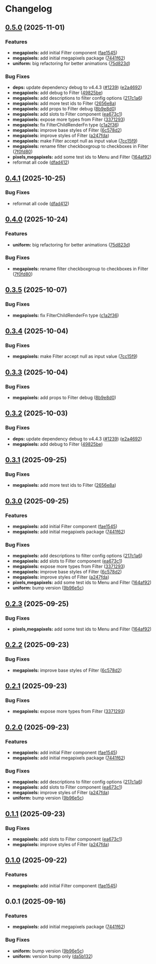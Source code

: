 # Changelog

## [0.5.0](https://github.com/fuf-stack/pixels/compare/megapixels-v0.4.1...megapixels-v0.5.0) (2025-11-01)


### Features

* **megapixels:** add initial Filter component ([fae1545](https://github.com/fuf-stack/pixels/commit/fae15451fa4f3e8d052be2f6fa47e9fdeb0040d1))
* **megapixels:** add initial megapixels package ([7441f62](https://github.com/fuf-stack/pixels/commit/7441f620f732c257d448d3791885a8af1b5a390a))
* **uniform:** big refactoring for better animations ([75d823d](https://github.com/fuf-stack/pixels/commit/75d823d948f6a2ceb8915d1f65e9863af9b4b712))


### Bug Fixes

* **deps:** update dependency debug to v4.4.3 ([#1239](https://github.com/fuf-stack/pixels/issues/1239)) ([e2a4692](https://github.com/fuf-stack/pixels/commit/e2a4692954d12e348320e7f1e76ff6bfb158cbc8))
* **megapixels:** add debug to Filter ([49825be](https://github.com/fuf-stack/pixels/commit/49825bec1df0fa33ce5aef99ed3380b72e78c31c))
* **megapixels:** add descriptions to filter config options ([217c1a6](https://github.com/fuf-stack/pixels/commit/217c1a67e851c57270ae19cfef930458424227d4))
* **megapixels:** add more test ids to Filter ([2656e8a](https://github.com/fuf-stack/pixels/commit/2656e8aeddcf81ea4530fa97584fa0dc5e906867))
* **megapixels:** add props to Filter debug ([8b9e8d0](https://github.com/fuf-stack/pixels/commit/8b9e8d0d58f4cd76b116e3f34e3be32b81d052f4))
* **megapixels:** add slots to Filter component ([ea673c1](https://github.com/fuf-stack/pixels/commit/ea673c1c15775ed0ffabc4ae1f2de7085d08854c))
* **megapixels:** expose more types from Filter ([3371293](https://github.com/fuf-stack/pixels/commit/3371293f85c28fc92d0b292e446dc44af89eae23))
* **megapixels:** fix FilterChildRenderFn type ([c1a2f36](https://github.com/fuf-stack/pixels/commit/c1a2f36da8acb68e7d312e17e461ada697290bea))
* **megapixels:** improve base styles of Filter ([6c578d2](https://github.com/fuf-stack/pixels/commit/6c578d216d786b1f625e15239b72d40805beaabc))
* **megapixels:** improve styles of Filter ([a247fda](https://github.com/fuf-stack/pixels/commit/a247fdac6093b8f6c999a7c94a37ecc794825f38))
* **megapixels:** make Filter accept null as input value ([7cc15f9](https://github.com/fuf-stack/pixels/commit/7cc15f9361b17df507ace98b61c19dcdddeaa562))
* **megapixels:** rename filter checkboxgroup to checkboxes in Filter ([7f0fd80](https://github.com/fuf-stack/pixels/commit/7f0fd8063377352844fc109ab089ca35be3c2d09))
* **pixels,megapixels:** add some test ids to Menu and Filter ([164af92](https://github.com/fuf-stack/pixels/commit/164af92cc53b6eb34e24a416e7d182a3a7c0d094))
* reformat all code ([dfad412](https://github.com/fuf-stack/pixels/commit/dfad4120ad16e9ca2890bb4a7d9d7ac3b41a7413))

## [0.4.1](https://github.com/fuf-stack/pixels/compare/megapixels-v0.4.0...megapixels-v0.4.1) (2025-10-25)


### Bug Fixes

* reformat all code ([dfad412](https://github.com/fuf-stack/pixels/commit/dfad4120ad16e9ca2890bb4a7d9d7ac3b41a7413))

## [0.4.0](https://github.com/fuf-stack/pixels/compare/megapixels-v0.3.5...megapixels-v0.4.0) (2025-10-24)


### Features

* **uniform:** big refactoring for better animations ([75d823d](https://github.com/fuf-stack/pixels/commit/75d823d948f6a2ceb8915d1f65e9863af9b4b712))


### Bug Fixes

* **megapixels:** rename filter checkboxgroup to checkboxes in Filter ([7f0fd80](https://github.com/fuf-stack/pixels/commit/7f0fd8063377352844fc109ab089ca35be3c2d09))

## [0.3.5](https://github.com/fuf-stack/pixels/compare/megapixels-v0.3.4...megapixels-v0.3.5) (2025-10-07)


### Bug Fixes

* **megapixels:** fix FilterChildRenderFn type ([c1a2f36](https://github.com/fuf-stack/pixels/commit/c1a2f36da8acb68e7d312e17e461ada697290bea))

## [0.3.4](https://github.com/fuf-stack/pixels/compare/megapixels-v0.3.3...megapixels-v0.3.4) (2025-10-04)


### Bug Fixes

* **megapixels:** make Filter accept null as input value ([7cc15f9](https://github.com/fuf-stack/pixels/commit/7cc15f9361b17df507ace98b61c19dcdddeaa562))

## [0.3.3](https://github.com/fuf-stack/pixels/compare/megapixels-v0.3.2...megapixels-v0.3.3) (2025-10-04)


### Bug Fixes

* **megapixels:** add props to Filter debug ([8b9e8d0](https://github.com/fuf-stack/pixels/commit/8b9e8d0d58f4cd76b116e3f34e3be32b81d052f4))

## [0.3.2](https://github.com/fuf-stack/pixels/compare/megapixels-v0.3.1...megapixels-v0.3.2) (2025-10-03)


### Bug Fixes

* **deps:** update dependency debug to v4.4.3 ([#1239](https://github.com/fuf-stack/pixels/issues/1239)) ([e2a4692](https://github.com/fuf-stack/pixels/commit/e2a4692954d12e348320e7f1e76ff6bfb158cbc8))
* **megapixels:** add debug to Filter ([49825be](https://github.com/fuf-stack/pixels/commit/49825bec1df0fa33ce5aef99ed3380b72e78c31c))

## [0.3.1](https://github.com/fuf-stack/pixels/compare/megapixels-v0.3.0...megapixels-v0.3.1) (2025-09-25)


### Bug Fixes

* **megapixels:** add more test ids to Filter ([2656e8a](https://github.com/fuf-stack/pixels/commit/2656e8aeddcf81ea4530fa97584fa0dc5e906867))

## [0.3.0](https://github.com/fuf-stack/pixels/compare/megapixels-v0.2.3...megapixels-v0.3.0) (2025-09-25)


### Features

* **megapixels:** add initial Filter component ([fae1545](https://github.com/fuf-stack/pixels/commit/fae15451fa4f3e8d052be2f6fa47e9fdeb0040d1))
* **megapixels:** add initial megapixels package ([7441f62](https://github.com/fuf-stack/pixels/commit/7441f620f732c257d448d3791885a8af1b5a390a))


### Bug Fixes

* **megapixels:** add descriptions to filter config options ([217c1a6](https://github.com/fuf-stack/pixels/commit/217c1a67e851c57270ae19cfef930458424227d4))
* **megapixels:** add slots to Filter component ([ea673c1](https://github.com/fuf-stack/pixels/commit/ea673c1c15775ed0ffabc4ae1f2de7085d08854c))
* **megapixels:** expose more types from Filter ([3371293](https://github.com/fuf-stack/pixels/commit/3371293f85c28fc92d0b292e446dc44af89eae23))
* **megapixels:** improve base styles of Filter ([6c578d2](https://github.com/fuf-stack/pixels/commit/6c578d216d786b1f625e15239b72d40805beaabc))
* **megapixels:** improve styles of Filter ([a247fda](https://github.com/fuf-stack/pixels/commit/a247fdac6093b8f6c999a7c94a37ecc794825f38))
* **pixels,megapixels:** add some test ids to Menu and Filter ([164af92](https://github.com/fuf-stack/pixels/commit/164af92cc53b6eb34e24a416e7d182a3a7c0d094))
* **uniform:** bump version ([9b96e5c](https://github.com/fuf-stack/pixels/commit/9b96e5cc2cab72cbd71f6a1354ef1c7111bf92cb))

## [0.2.3](https://github.com/fuf-stack/pixels/compare/megapixels-v0.2.2...megapixels-v0.2.3) (2025-09-25)


### Bug Fixes

* **pixels,megapixels:** add some test ids to Menu and Filter ([164af92](https://github.com/fuf-stack/pixels/commit/164af92cc53b6eb34e24a416e7d182a3a7c0d094))

## [0.2.2](https://github.com/fuf-stack/pixels/compare/megapixels-v0.2.1...megapixels-v0.2.2) (2025-09-23)


### Bug Fixes

* **megapixels:** improve base styles of Filter ([6c578d2](https://github.com/fuf-stack/pixels/commit/6c578d216d786b1f625e15239b72d40805beaabc))

## [0.2.1](https://github.com/fuf-stack/pixels/compare/megapixels-v0.2.0...megapixels-v0.2.1) (2025-09-23)


### Bug Fixes

* **megapixels:** expose more types from Filter ([3371293](https://github.com/fuf-stack/pixels/commit/3371293f85c28fc92d0b292e446dc44af89eae23))

## [0.2.0](https://github.com/fuf-stack/pixels/compare/megapixels-v0.1.1...megapixels-v0.2.0) (2025-09-23)


### Features

* **megapixels:** add initial Filter component ([fae1545](https://github.com/fuf-stack/pixels/commit/fae15451fa4f3e8d052be2f6fa47e9fdeb0040d1))
* **megapixels:** add initial megapixels package ([7441f62](https://github.com/fuf-stack/pixels/commit/7441f620f732c257d448d3791885a8af1b5a390a))


### Bug Fixes

* **megapixels:** add descriptions to filter config options ([217c1a6](https://github.com/fuf-stack/pixels/commit/217c1a67e851c57270ae19cfef930458424227d4))
* **megapixels:** add slots to Filter component ([ea673c1](https://github.com/fuf-stack/pixels/commit/ea673c1c15775ed0ffabc4ae1f2de7085d08854c))
* **megapixels:** improve styles of Filter ([a247fda](https://github.com/fuf-stack/pixels/commit/a247fdac6093b8f6c999a7c94a37ecc794825f38))
* **uniform:** bump version ([9b96e5c](https://github.com/fuf-stack/pixels/commit/9b96e5cc2cab72cbd71f6a1354ef1c7111bf92cb))

## [0.1.1](https://github.com/fuf-stack/pixels/compare/megapixels-v0.1.0...megapixels-v0.1.1) (2025-09-23)


### Bug Fixes

* **megapixels:** add slots to Filter component ([ea673c1](https://github.com/fuf-stack/pixels/commit/ea673c1c15775ed0ffabc4ae1f2de7085d08854c))
* **megapixels:** improve styles of Filter ([a247fda](https://github.com/fuf-stack/pixels/commit/a247fdac6093b8f6c999a7c94a37ecc794825f38))

## [0.1.0](https://github.com/fuf-stack/pixels/compare/megapixels-v0.0.1...megapixels-v0.1.0) (2025-09-22)


### Features

* **megapixels:** add initial Filter component ([fae1545](https://github.com/fuf-stack/pixels/commit/fae15451fa4f3e8d052be2f6fa47e9fdeb0040d1))

## 0.0.1 (2025-09-16)


### Features

* **megapixels:** add initial megapixels package ([7441f62](https://github.com/fuf-stack/pixels/commit/7441f620f732c257d448d3791885a8af1b5a390a))


### Bug Fixes

* **uniform:** bump version ([9b96e5c](https://github.com/fuf-stack/pixels/commit/9b96e5cc2cab72cbd71f6a1354ef1c7111bf92cb))
* **uniform:** version bump only ([da5b132](https://github.com/fuf-stack/pixels/commit/da5b13241beb7ccfadecaa5ec9b958d4fc4e7ba7))
